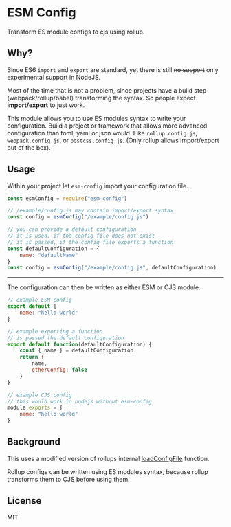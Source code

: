 # ESM Config

Transform ES module configs to cjs using rollup.

## Why?

Since ES6 `import` and `export` are standard, yet there is still ~~no support~~ only experimental support in NodeJS.

Most of the time that is not a problem, since projects have a build step (webpack/rollup/babel) transforming the syntax. So people expect **import/export** to just work.

This module allows you to use ES modules syntax to write your configuration. Build a project or framework that allows more advanced configuration than toml, yaml or json would.
Like `rollup.config.js`, `webpack.config.js`, or `postcss.config.js`. (Only rollup allows import/export out of the box).

## Usage
Within your project let `esm-config` import your configuration file.

```js
const esmConfig = require("esm-config")

// /example/config.js may contain import/export syntax
const config = esmConfig("/example/config.js")

// you can provide a default configuration
// it is used, if the config file does not exist
// it is passed, if the config file exports a function
const defaultConfiguration = {
	name: "defaultName"
}
const config = esmConfig("/example/config.js", defaultConfiguration)
```

---

The configuration can then be written as either ESM or CJS module.

```js
// example ESM config
export default {
	name: "hello world"
}

// example exporting a function
// is passed the default configuration
export default function(defaultConfiguration) {
	const { name } = defaultConfiguration
	return {
		name,
		otherConfig: false
	}
}

// example CJS config
// this would work in nodejs without esm-config
module.exports = {
	name: "hello world"
}
```

## Background 
This uses a modified version of rollups internal [loadConfigFile](loadconfig) function.

Rollup configs can be written using ES modules syntax, because rollup transforms them to CJS before using them.

[loadconfig]: https://github.com/rollup/rollup/blob/def3ae2b4d2e5fde0f28d5ff1bf92ab9a2899e28/bin/src/run/loadConfigFile.ts

## License

MIT

